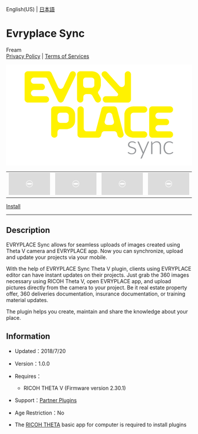 English(US) | [日本語](README.ja.md)

# Evryplace Sync
Fream  
[Privacy Policy](../../README.md#privacy-policy) | [Terms of Services](../../README.md#terms-of-services)

<div align="center">
 <img src="1.png">

 <table>
  <tr>
   <td><img src="../../resources/common/img/noimg.png"></td>
   <td><img src="../../resources/common/img/noimg.png"></td>
   <td><img src="../../resources/common/img/noimg.png"></td>
   <td><img src="../../resources/common/img/noimg.png"></td>
  </tr>
 </table>
</div>

[Install](https://link.ricoh360.com/plugins/pl.fream.evryplace.evrytheta/apk)

***

## Description
EVRYPLACE Sync allows for seamless uploads of images created using Theta V camera and EVRYPLACE app. Now you can synchronize, upload and update your projects via your mobile.  
  
With the help of EVRYPLACE Sync Theta V plugin, clients using EVRYPLACE editor can have instant updates on their projects. Just grab the 360 images necessary using RICOH Theta V, open EVRYPLACE app, and upload pictures directly from the camera to your project. Be it real estate property offer, 360 deliveries documentation, insurance documentation, or training material updates.  
  
The plugin helps you create, maintain and share the knowledge about your place.  

## Information
  * Updated：2018/7/20
  * Version：1.0.0
  * Requires：
    * RICOH THETA V (Firmware version 2.30.1)
  * Support：[Partner Plugins](https://www.evryplace.com/contact)
  * Age Restriction：No

* The [RICOH THETA](https://theta360.com/ja/about/application/pc.html#app-detail-01) basic app for computer is required to install plugins
